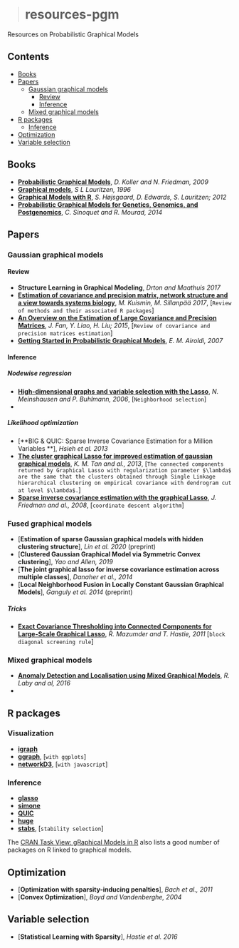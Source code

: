 ># resources-pgm
Resources on Probabilistic Graphical Models

## Contents
  * [Books](#books)
  * [Papers](#papers)
    * [Gaussian graphical models](#gaussian-graphical-models)
      * [Review](#review)
      * [Inference](#inference)
    * [Mixed graphical models](#mixed-graphical-models)
  * [R packages](#r-packages)
    * [Inference](#inference)
  * [Optimization](#optimization)
  * [Variable selection](#variable-selection)
  
## Books
  - [**Probabilistic Graphical Models**](https://mitpress.mit.edu/books/probabilistic-graphical-models), *D. Koller and N. Friedman, 2009*
  - [**Graphical models**](https://play.google.com/store/books/details?id=mGQWkx4guhAC&rdid=book-mGQWkx4guhAC&rdot=1&source=gbs_atb&pcampaignid=books_booksearch_atb), *S L Lauritzen, 1996*
  - [**Graphical Models with R**](https://link.springer.com/10.1007/978-1-4614-2299-0), *S. Højsgaard, D. Edwards, S. Lauritzen; 2012*
  - [**Probabilistic Graphical Models for Genetics, Genomics, and Postgenomics**](https://global.oup.com/academic/product/probabilistic-graphical-models-for-genetics-genomics-and-postgenomics-9780198709022?cc=fr&lang=en&), *C. Sinoquet and R. Mourad, 2014*

## Papers

### Gaussian graphical models

#### Review
  - **Structure Learning in Graphical Modeling**, *Drton and Maathuis 2017*
  - [**Estimation of covariance and precision matrix, network structure and a view towards systems biology**](https://doi.wiley.com/10.1002/wics.1415), *M. Kuismin, M. Sillanpää 2017*, [`Review of methods and their associated R packages`]
  - [**An Overview on the Estimation of Large Covariance and Precision Matrices**](https://arxiv.org/abs/1504.02995), *J. Fan, Y. Liao, H. Liu; 2015*, [`Review of covariance and precision matrices estimation`]
  - [**Getting Started in Probabilistic Graphical Models**](https://arxiv.org/abs/math/0608017), *E. M. Airoldi, 2007*

#### Inference

##### Nodewise regression
  - [**High-dimensional graphs and variable selection with the Lasso**](https://arxiv.org/abs/math/0608017), *N. Meinshausen and P. Buhlmann, 2006*, [`Neighborhood selection`]
  - 

##### Likelihood optimization
  - [**BIG & QUIC: Sparse Inverse Covariance Estimation for a Million Variables **], *Hsieh et al. 2013*
  - [**The cluster graphical Lasso for improved estimation of gaussian graphical models**](https://arxiv.org/abs/1307.5339), *K. M. Tan and al., 2013*, [`The connected components returned by Graphical Lasso with regularization parameter $\lambda$ are the same that the clusters obtained through Single Linkage hierarchical clustering on empirical covariance with dendrogram cut at level $\lambda$.`]
  - [**Sparse inverse covariance estimation with the graphical Lasso**](https://arxiv.org/abs/0708.3517), *J. Friedman and al., 2008*, [`coordinate descent algorithm`]


### Fused graphical models
  - [**Estimation of sparse Gaussian graphical models with hidden clustering structure**], *Lin et al. 2020* (preprint)
  - [**Clustered Gaussian Graphical Model via Symmetric Convex clustering**], *Yao and Allen, 2019*
  - [**The joint graphical lasso for inverse covariance estimation across multiple classes**], *Danaher et al., 2014*
  - [**Local Neighborhood Fusion in Locally Constant Gaussian Graphical Models**], *Ganguly et al. 2014* (preprint)

  
##### Tricks
  - [**Exact Covariance Thresholding into Connected Components for Large-Scale Graphical Lasso**](https://arxiv.org/abs/1108.3829), *R. Mazumder and T. Hastie, 2011* [`block diagonal screening rule`]
  
### Mixed graphical models
  - [**Anomaly Detection and Localisation using Mixed Graphical Models**](https://arxiv.org/abs/1607.05974), *R. Laby and al, 2016*
  - 
  

## R packages

### Visualization
  - [**igraph**](https://cran.r-project.org/package=igraph)
  - [**ggraph**](https://cran.r-project.org/package=ggraph), [`with ggplots`]
  - [**networkD3**](https://cran.r-project.org/package=ggraph), [`with javascript`]

### Inference
  - [**glasso**](https://cran.r-project.org/package=glasso)
  - [**simone**](https://cran.r-project.org/package=simone)
  - [**QUIC**](https://cran.r-project.org/package=QUIC)
  - [**huge**](https://cran.r-project.org/package=huge)
  - [**stabs**](https://cran.r-project.org/package=stabs), [`stability selection`] 
  
The [CRAN Task View: gRaphical Models in R](https://cran.r-project.org/web/views/gR.html) also lists a good number of packages on R linked to graphical models.

## Optimization
  - [**Optimization with sparsity-inducing penalties**], *Bach et al., 2011*
  - [**Convex Optimization**], *Boyd and Vandenberghe, 2004*
  
## Variable selection
  - [**Statistical Learning with Sparsity**], *Hastie et al. 2016*